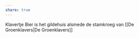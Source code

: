 ```yaml
---
share: true
---
```

Klavertje Bier is het gildehuis alsmede de stamkroeg van [[De Groenklavers|De Groenklavers]]